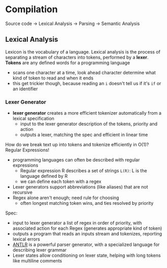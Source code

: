 # Compilation
Source code -> Lexical Analysis -> Parsing -> Semantic Analysis

## Lexical Analysis
Lexicon is the vocabulary of a language. Lexical analysis is the process of separating a stream of characters into tokens, performed by a **lexer**. **Tokens** are any defined words for a programming language
- scans one character at a time, look ahead character determine what kind of token to read and when it ends
- this get trickier though, because reading an `i` doesn't tell us if it's `if` or an identifier

### Lexer Generator
- **lexer generator** creates a more efficient tokenizer automatically from a lexical specification
  - input to the lexer generator description of the tokens, priority and action
  - outputs a lexer, matching the spec and efficient in linear time

How do we break text up into tokens and tokenize efficiently in O(1)? Regular Expressions!
- programming languages can often be described with regular expressions
  - Regular expression R describes a set of strings `L(R)`: L is the language defined by R
  - we can define each token with a regex
- Lexer generators support abbreviations (like aliases) that are not recursive
- Regex alone aren't enough; need rule for choosing
  - often longest matching token wins, and ties resolved by priority
  
Spec: 
- input to lexer generator a list of regex in order of priority, with associated action for each Regex (generates appropriate kind of token)
- outputs a program that reads an inputs stream and tokenizes, reporting lexical errors
- [ANTLR](http://www.antlr.org/) is a powerful parser generator, with a specialized language for describing lexer grammar
- Lexer states allow conditioning on lexer state, helping with long tokens like multiline comments
